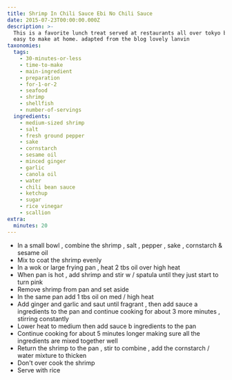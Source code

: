 ```yaml
---
title: Shrimp In Chili Sauce Ebi No Chili Sauce
date: 2015-07-23T00:00:00.000Z
description: >-
  This is a favorite lunch treat served at restaurants all over tokyo but is
  easy to make at home. adapted from the blog lovely lanvin
taxonomies:
  tags:
    - 30-minutes-or-less
    - time-to-make
    - main-ingredient
    - preparation
    - for-1-or-2
    - seafood
    - shrimp
    - shellfish
    - number-of-servings
  ingredients:
    - medium-sized shrimp
    - salt
    - fresh ground pepper
    - sake
    - cornstarch
    - sesame oil
    - minced ginger
    - garlic
    - canola oil
    - water
    - chili bean sauce
    - ketchup
    - sugar
    - rice vinegar
    - scallion
extra:
  minutes: 20
---
```

 - In a small bowl , combine the shrimp , salt , pepper , sake , cornstarch & sesame oil
 - Mix to coat the shrimp evenly
 - In a wok or large frying pan , heat 2 tbs oil over high heat
 - When pan is hot , add shrimp and stir w / spatula until they just start to turn pink
 - Remove shrimp from pan and set aside
 - In the same pan add 1 tbs oil on med / high heat
 - Add ginger and garlic and saut until fragrant , then add sauce a ingredients to the pan and continue cooking for about 3 more minutes , stirring constantly
 - Lower heat to medium then add sauce b ingredients to the pan
 - Continue cooking for about 5 minutes longer making sure all the ingredients are mixed together well
 - Return the shrimp to the pan , stir to combine , add the cornstarch / water mixture to thicken
 - Don't over cook the shrimp
 - Serve with rice
